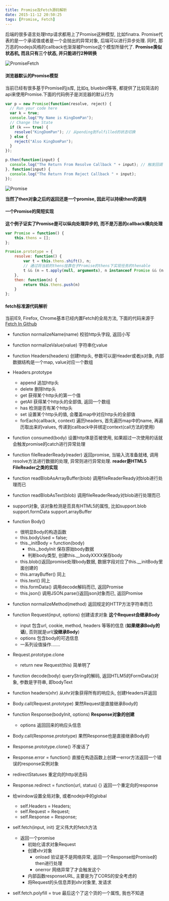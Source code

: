 ```yaml
---
title: Promise及Fetch源码解析
date: 2015-11-12 20:50:25
tags: [Promise, Fetch]
---
```


后端的很多语言处理http请求都用上了Promise这种模型, 比如finatra. Promise代表的是一个承诺值或者是一个会抛出的异常对象, 后端可以进行异步处理. 同时, 那万恶的nodejs风格的callback也渐渐被Promise这个模型所替代了. **Promise类似状态机, 而且只有三个状态, 并只能进行2种转换**

![PromiseFetch](/images/ReactJs/PromiseFetch.png)

#### 浏览器默认的Promise模型
当前已经有很多基于Promise的js库, 比如q, bluebird等等, 都提供了比较简洁的api来使用Promise.下面的代码例子是浏览器的默认行为

<!-- more -->

```js
var p = new Promise(function(resolve, reject) {
  // Run your code here
  var k = true;
  console.log("My Name is KingDomPan");
  // Change the State
  if (k === true) {
    resolve("KingDomPan"); // 从pending到fulfilled的状态切换
  } else {
    reject("Also KingDomPan");
  }
});

p.then(function(input) {
  console.log("The Return From Resolve Callback " + input); // 触发回调
}, function(input) {
  console.log("The Return From Reject Callback " + input);
});
```
![Promise](/images/ReactJs/PromiseFetch.png)

**当然了then对象之后的返回还是一个promise, 因此可以持续then的调用**

#### 一个Promise的简短实现
**这个例子证实了Promise是可以纵向处理异步的, 而不是万恶的callback横向处理**
```js
var Promise = function() {
    this.thens = [];
};

Promise.prototype = {
    resolve: function() {
        var t = this.thens.shift(), n;
        // 通过将当前的thens挂靠在子Promise的thens下实现任务的thenable
        t && (n = t.apply(null, arguments), n instanceof Promise && (n.thens = thens));
    },
    then: function(n) {
        return this.thens.push(n)
    }
};
```

#### fetch标准源代码解析
当前IE9, Firefox, Chrome基本已经内置Fetch的全局方法, 下面的代码来源于[Fetch In Github](https://github.com/github/fetch/blob/master/fetch.js)
- function normalizeName(name) 校验http头字段, 返回小写
- function normalizeValue(value) 字符串化value
- function Headers(headers) 创建http头, 参数可以是Header或者js对象, 内部数据结构是一个map, value对应一个数组
- Headers.prototype
	- append 追加http头
	- delete 删除http头
	- get 获得某个http头的第一个值
	- getAll 获得某个http头的全部值, 返回一个数组
	- has 检测是否有某个http头
	- set 设置某个http头的值, 会覆盖map中对应http头的全部值
	- forEach(callback, context) 遍历headers, 首先遍历map中的name, 再遍历取出来的values, 传递到callback中并绑定context(call方法的使用)
- function consumed(body) 设置http体是否被使用, 如果超过一次使用的话就会触发promise的catch进行异常处理
- function fileReaderReady(reader) 返回promise, 当输入流准备就绪, 调用resolve方法进行数据的处理, 异常则进行异常处理. **reader是HTML5 FileReader之类的实现**
- function readBlobAsArrayBuffer(blob) 调用fileReaderReady对blob进行处理而已
- function readBlobAsText(blob) 调用fileReaderReady对blob进行处理而已
- support对象, 该对象检测是否具有HTML5的属性, 比如support.blob support.formData support.arrayBuffer
- function Body()
	- 很明显Body的构造函数
	- this.bodyUsed = false;
	- this._initBody = function(body)
		- this._bodyInit 保存原始body数据
		- 判断body类型, 创建this.__bodyXXXX保存body
    - this.blob()返回promise处理body数据, 数据字段对应了this.__initBody里面创建的
    - this.arrayBuffer() 同上
    - this.text() 同上
    - this.formData() 调用decode解码而已, 返回Promise
    - this.json() 调用JSON.parse()返回json对象而已, 返回Promise

- function normalizeMethod(method) 返回规定的HTTP方法字符串而已
- function Request(input, options) 创建请求对象 **这个Request会继承Body**
	- input 包含url, cookie, method, headers 等等的信息 (**如果继承Body的话**), 否则就是url(**没继承Body**)
	- options 包含body的可选信息
	- 一系列设值操作.......
- Request.prototype.clone
	- return new Request(this) 简单明了
- function decode(body) queryString的解码, 返回HTLM5的FormData()对象, 参数是字符串, 即bodyText
- function headers(xhr) 从xhr对象获得所有的响应头, 创建Headers并返回
- Body.call(Request.prototype) 果然Request是直接继承Body的
- function Response(bodyInit, options) **Response对象的创建**
	- options 返回回来的响应头信息
- Body.call(Response.prototype) 果然Response也是直接继承Body的
- Response.prototype.clone() 不废话了
- Response.error = function() 直接在构造函数上创建一error方法返回一个错误的response实例对象
- redirectStatuses 重定向的http状态码
- Response.redirect = function(url, status) {} 返回一个重定向的response
- 给window设置全局对象, 或者nodejs中的global
	- self.Headers = Headers;
	- self.Request = Request;
	- self.Response = Response;
- self.fetch(input, init) 定义伟大的fetch方法
	- 返回一个promise
		- 初始化请求对象Request
		- 创建xhr对象
			- onload 验证是不是网络异常, 返回一个Response给Promise的then进行处理
			- onerror 网络异常了才会触发这个
		- 内部函数responseURL, 主要是为了CORS的安全考虑的
		- 将Request的头信息弄到xhr对象里, 发请求
- self.fetch.polyfill = true 最后这个了这个货的一个属性, 我也不知道
